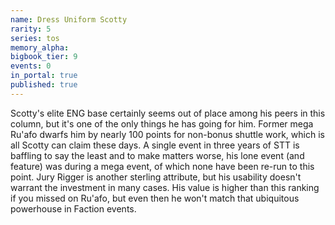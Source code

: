 ```yaml
---
name: Dress Uniform Scotty
rarity: 5
series: tos
memory_alpha:
bigbook_tier: 9
events: 0
in_portal: true
published: true
---
```


Scotty's elite ENG base certainly seems out of place among his peers in this column, but it's one of the only things he has going for him. Former mega Ru'afo dwarfs him by nearly 100 points for non-bonus shuttle work, which is all Scotty can claim these days. A single event in three years of STT is baffling to say the least and to make matters worse, his lone event (and feature) was during a mega event, of which none have been re-run to this point. Jury Rigger is another sterling attribute, but his usability doesn't warrant the investment in many cases. His value is higher than this ranking if you missed on Ru'afo, but even then he won't match that ubiquitous powerhouse in Faction events.
